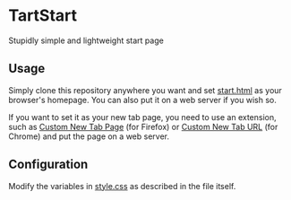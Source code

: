 # TartStart

Stupidly simple and lightweight start page

## Usage

Simply clone this repository anywhere you want and set [start.html](start.html) as your browser's homepage.
You can also put it on a web server if you wish so.

If you want to set it as your new tab page, you need to use an extension, such as [Custom New Tab Page](https://addons.mozilla.org/en-US/firefox/addon/custom-new-tab-page/) (for Firefox) or [Custom New Tab URL](https://chromewebstore.google.com/detail/mmjbdbjnoablegbkcklggeknkfcjkjia) (for Chrome) and put the page on a web server.

## Configuration

Modify the variables in [style.css](style.css) as described in the file itself.